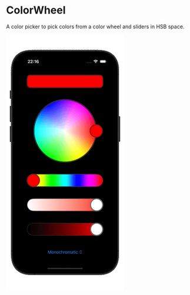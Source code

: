 # ColorWheel

A color picker to pick colors from a color wheel and sliders in HSB space.

![Color Wheel - Demo](/images/colorwheel_demo.gif)
